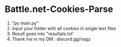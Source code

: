 # Battle.net-Cookies-Parse

1. "py main.py"
2. Input your folder with all cookies in single text files 
3. Result goes into "resultats.txt' 
4. Thank me in my DM : discord.gg/nagz

